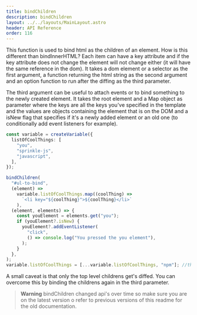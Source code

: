 ```yaml
---
title: bindChildren
description: bindChildren
layout: ../../layouts/MainLayout.astro
header: API Reference
order: 116
---
```



This function is used to bind html as the children of an element. How is this
different than bindInnerHTML? Each item can have a key attribute and if the key
attribute does not change the element will not change either (it will have the
same reference in the dom). It takes a dom element or a selector as the first
argument, a function returning the html string as the second argument and an
option function to run after the diffing as the third parameter.

The third argument can be useful to attach events or to bind something to the
newly created element. It takes the root element and a Map object as parameter
where the keys are all the keys you've specified in the template and the values
are objects containing the element that is on the DOM and a isNew flag that
specifies if it's a newly added element or an old one (to conditionally add
event listeners for example).

```typescript
const variable = createVariable({
  listOfCoolThings: [
    "you",
    "sprinkle-js",
    "javascript",
  ],
});

bindChildren(
  "#ul-to-bind",
  (element) =>
    variable.listOfCoolThings.map((coolThing) =>
      `<li key="${coolThing}">${coolThing}</li>`
    ),
  (element, elements) => {
    const youElement = elements.get("you");
    if (youElement?.isNew) {
      youElement?.addEventListener(
        "click",
        () => console.log("You pressed the you element"),
      );
    }
  },
);
variable.listOfCoolThings = [...variable.listOfCoolThings, "npm"]; //this will add a new li element to the ul
```

A small caveat is that only the top level childrens get's diffed. You can
overcome this by binding the childrens again in the third parameter.

> **Warning** bindChildren changed api's over time so make sure you are on the latest version o refer to previous versions of this readme for the old documentation.


